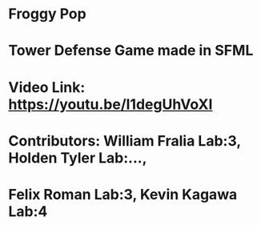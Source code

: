 # Froggy Pop
# Tower Defense Game made in SFML 
# Video Link: https://youtu.be/I1degUhVoXI
# Contributors: William Fralia Lab:3, Holden Tyler Lab:..., 
# Felix Roman Lab:3, Kevin Kagawa Lab:4
